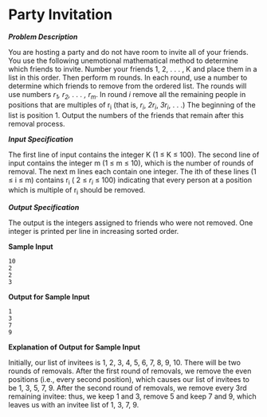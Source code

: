 # Party Invitation

***Problem Description***

You are hosting a party and do not have room to invite all of your friends. You use the following
unemotional mathematical method to determine which friends to invite.
Number your friends 1, 2, . . . , K and place them in a list in this order. Then perform m rounds. In
each round, use a number to determine which friends to remove from the ordered list.
The rounds will use numbers *r<sub>1</sub>, r<sub>2</sub>, . . . , r<sub>m</sub>*. In round *i* remove all the remaining people in positions
that are multiples of r<sub>i</sub> (that is, *r<sub>i</sub>*, *2r<sub>i</sub>*, *3r<sub>i</sub>*, . . .) The beginning of the list is position 1.
Output the numbers of the friends that remain after this removal process.

***Input Specification***

The first line of input contains the integer K (1 ≤ K ≤ 100). The second line of input contains
the integer m (1 ≤ m ≤ 10), which is the number of rounds of removal. The next m lines each
contain one integer. The ith of these lines (1 ≤ i ≤ m) contains r<sub>i</sub> ( 2 ≤ *r<sub>i</sub>* ≤ 100) indicating that
every person at a position which is multiple of r<sub>i</sub> should be removed.

***Output Specification***

The output is the integers assigned to friends who were not removed. One integer is printed per
line in increasing sorted order.

**Sample Input**

```
10
2
2
3
```

**Output for Sample Input**

```
1
3
7
9
```

**Explanation of Output for Sample Input**

Initially, our list of invitees is 1, 2, 3, 4, 5, 6, 7, 8, 9, 10. There will be two rounds of removals.
After the first round of removals, we remove the even positions (i.e., every second position), which
causes our list of invitees to be 1, 3, 5, 7, 9. After the second round of removals, we remove every
3rd remaining invitee: thus, we keep 1 and 3, remove 5 and keep 7 and 9, which leaves us with an
invitee list of 1, 3, 7, 9.